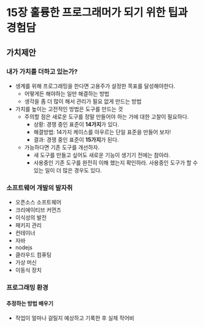 # 15장 훌륭한 프로그래머가 되기 위한 팁과 경험담
## 가치제안
### 내가 가치를 더하고 있는가?
- 생계를 위해 프로그래밍을 한다면 고용주가 설정한 목표를 달성해야한다.
  - 어떻게든 해야하는 일만 해결하는 방법
  - 생각을 좀 더 많이 해서 관리가 필요 없게 만드는 방법
- 가치를 높이는 고전적인 방법은 도구를 만드는 것
  - 주의할 점은 새로운 도구를 정말 만들어야 하는 가에 대한 고찰이 필요하다.
    - 상황: 경쟁 중인 표준이 **14가지**가 있다.
    - 해결방법: 14가지 케이스를 아우르는 단일 표준을 만들어 보자!
    - 결과: 경쟁 중인 표준이 **15가지**가 된다.
  - 가능하다면 기존 도구를 개선하자.
    - 새 도구를 만들고 싶어도 새로운 기능이 생기기 전에는 참아라.
    - 사용중인 기존 도구를 완전히 이해 했는지 확인하라. 사용중인 도구가 할 수 있는 일이 더 많은 경우도 있다.
### 소프트웨어 개발의 발자취
  - 오픈소스 소프트웨어
  - 크리에이티브 커먼즈
  - 이식성의 발전
  - 패키지 관리
  - 컨테이너
  - 자바
  - nodejs
  - 클라우드 컴퓨팅
  - 가상 머신
  - 이동식 장치
### 프로그래밍 환경
#### 추정하는 방법 배우기
  - 작업이 얼마나 걸릴지 예상하고 기록한 후 실제 작어비